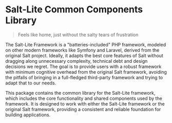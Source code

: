 # Salt-Lite Common Components Library

> Feels like home, just without the salty tears of frustration

The Salt-Lite Framework is a "batteries-included" PHP framework, modeled on other
modern frameworks like Symfony and Laravel, derived from the original Salt project.
Ideally, it adapts the best core features of Salt without dragging along unnecessary
complexity, technical debt and design decisions we regret. The goal is to provide
users with a robust framework with minimum cognitive overhead from the original
Salt framework, avoiding the pitfalls of bringing in a full-fledged third-party
framework and trying to adapt that to our needs.

This package contains the common library for the Salt-Lite framework, which includes
the core functionality and shared components used by the framework. It is designed 
to work with either the Salt-Lite framework or the original Salt framework, providing a consistent
and reliable foundation for building applications.
